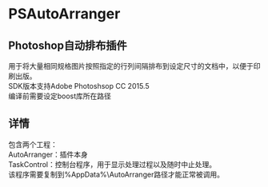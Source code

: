 # PSAutoArranger
## Photoshop自动排布插件  
用于将大量相同规格图片按照指定的行列间隔排布到设定尺寸的文档中，以便于印刷出版。  
SDK版本支持Adobe Photoshsop CC 2015.5  
编译前需要设定boost库所在路径  
## 详情
包含两个工程：  
    AutoArranger：插件本身  
    TaskControl：控制台程序，用于显示处理过程以及随时中止处理。  
                 该程序需要复制到%AppData%\AutoArranger路径才能正常被调用。  
